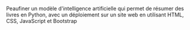 Peaufiner un modèle d'intelligence artificielle qui permet de résumer des livres en Python,
avec un déploiement sur un site web en utilisant HTML, CSS, JavaScript et Bootstrap
